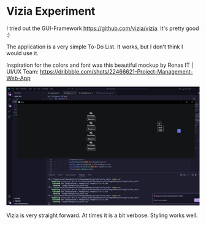 

# Vizia Experiment

I tried out the GUI-Framework https://github.com/vizia/vizia. It's pretty good :)

The application is a very simple To-Do List. It works, but I don't think I would use it. 

Inspiration for the colors and font was this beautiful mockup by Ronas IT | UI/UX Team: https://dribbble.com/shots/22466621-Project-Management-Web-App 

![Image showing the app overlayed on VS Code](https://github.com/quilde/vizia_test/blob/main/src/Image.JPG?raw=true)

Vizia is very straight forward. At times it is a bit verbose. Styling works well.
